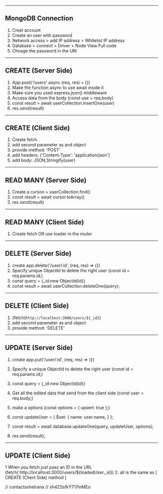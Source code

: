 ----------------------------------
MongoDB Connection 
----------------------------------
1. Creat account
2. Create an user with password
3. Network access > add IP address > Whitelist IP address
4. Database > connect > Driver > Node View Full code
5. Chnage the password in the URI


----------------------------------
CREATE (Server Side)
----------------------------------
1. App.post('/users' async (req, res) = {})
2. Make the function async to use await inside it
3. Make sure you used express.json() middleware
4. Access data from the body (const use = req.body)
5. const result = await userCollection.insertOne(user)
6. res.send(result)


----------------------------------
CREATE (Client Side)
----------------------------------
1. Create fetch 
2. add second parameter as and object 
3. provide method: 'POST'
4. add headers: {'Content-Type': 'application/json'}
5. add body: JSON,Stringify(user)



----------------------------------
READ MANY (Server Side)
----------------------------------
1. Create a curson = userCollection.find()
2. const result = await cursor.toArray()
3. res.send(result)



----------------------------------
READ MANY (Client Side)
----------------------------------
1. Create fetch OR use loader in the router 



----------------------------------
DELETE (Server Side)
----------------------------------
1. create app.delete('/user/:id', (req, res) => {})
2. Specify unique ObjectId to delete the right user (const id = req.params.id;)
3. const query = {_id:new ObjectId(id)}
4. const result = await userCollection.deleteOne(query);



----------------------------------
DELETE (Client Side)
----------------------------------
1. (fetch(`http://localhost:3000/users/${_id}`)
2. add second parameter as and object 
3. provide method: 'DELETE'






----------------------------------
UPDATE (Server Side)
----------------------------------
1. create app.put('/user/:id', (req, res) => {})
2. Specify a unique ObjectId to delete the right user (const id = req.params.id;)
3. const query = {_id:new ObjectId(id)}
4. Get all the edited data that send from the client side (const user = req.body;) 
5. make a options (const options = { upsert: true };)
6. const updateUser = {
                $set: {
                    name: user.name,
                }
            };

7. const result = await database.updateOne(query, updateUser, options);
8. res.send(result);


----------------------------------
UPDATE (Client Side)
----------------------------------
1 When you fetch just pass an ID in the URL (fetch(`http://localhost:3000/users/${loadedUser._id})
2. all is the same as [ CREATE (Client Side) method ]







// contactsohelrana
// xh4ZSsfkY717mMEo


